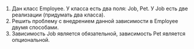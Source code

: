 1.	Дан класс Employee. У класса есть два поля: Job, Pet. У Job есть две реализации
      (придумать два класса).
2.	Решить проблему с внедрением данной зависимости в Employee двумя способами.
3.	Зависимость Job является обязательной, зависимость Pet является опциональной.